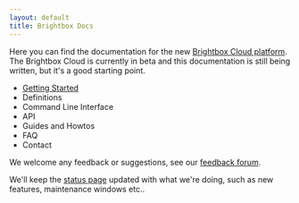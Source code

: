 ```yaml
---
layout: default
title: Brightbox Docs
---
```


Here you can find the documentation for the new [Brightbox Cloud platform](http://beta.brightbox.com). The Brightbox Cloud is currently in beta and this documentation is still being written, but it's a good starting point.

* [Getting Started](/guides/getting-started.html)
* Definitions
* Command Line Interface
* API
* Guides and Howtos
* FAQ
* Contact

We welcome any feedback or suggestions, see our [feedback forum](http://brightbox.uservoice.com/).

We'll keep the [status page](http://docs.brightbox.com/status) updated
with what we're doing, such as new features, maintenance windows etc..